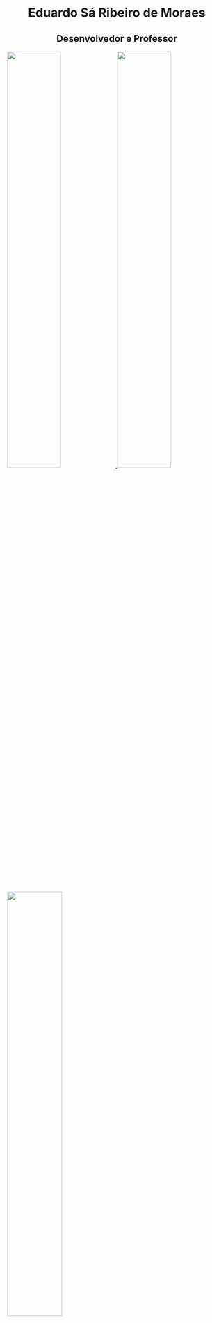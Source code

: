 <!--

### Hi there 👋
**GravetoGeek/GravetoGeek** is a ✨ _special_ ✨ repository because its `README.md` (this file) appears on your GitHub profile.

Here are some ideas to get you started:

- 🔭 I’m currently working on ...
- 🌱 I’m currently learning ...
- 👯 I’m looking to collaborate on ...
- 🤔 I’m looking for help with ...
- 💬 Ask me about ...
- 📫 How to reach me: ...
- 😄 Pronouns: ...
- ⚡ Fun fact: ...
-->

<h1 align="center">Eduardo Sá Ribeiro de Moraes</h1>
<h2 align="center">Desenvolvedor e Professor</h2>


  <a href="https://github.com/gravetogeek" target="_blank">
  <img width="49.5%" src="https://github-readme-stats.vercel.app/api?username=GravetoGeek&show_icons=true&theme=dark&include_all_commits=true&count_private=true"/>

  <img width="49.5%" src="https://github-readme-streak-stats.herokuapp.com/?user=GravetoGeek&theme=dark">
</a>
  <img align="center" width="50%" src="https://github-readme-stats.vercel.app/api/top-langs/?username=GravetoGeek&layout=compact&langs_count=20&theme=dark"/>
<br><br><br><br>

<div style="display:flex; justify-content: space-between;">
<div style="width: 30%; height: 200px;">
<h2>Linguagens</h2>
<img width="32px" height="32px" src='https://cdn.jsdelivr.net/gh/devicons/devicon/icons/c/c-original.svg'>
<img width="32px" height="32px" src='https://cdn.jsdelivr.net/gh/devicons/devicon/icons/javascript/javascript-original.svg'>
<img width="32px" height="32px" src='https://cdn.jsdelivr.net/gh/devicons/devicon/icons/python/python-original.svg'>
<img width="32px" height="32px" src='https://cdn.jsdelivr.net/gh/devicons/devicon/icons/lua/lua-original.svg'>
<br>
<img width="32px" height="32px" src='https://cdn.jsdelivr.net/gh/devicons/devicon/icons/html5/html5-original.svg'>
<img width="32px" height="32px" src='https://cdn.jsdelivr.net/gh/devicons/devicon/icons/css3/css3-original.svg'>
</div>

<div style="width: 60%; height: 200px;">
<h2>Ferramentas</h2>
<h3>Backend</h3>
<img width="32px" height="32px" src='https://cdn.jsdelivr.net/gh/devicons/devicon/icons/docker/docker-original.svg'>
<img width="32px" height="32px" src='https://cdn.jsdelivr.net/gh/devicons/devicon/icons/express/express-original.svg'>
<img width="32px" height="32px" src='https://cdn.jsdelivr.net/gh/devicons/devicon/icons/git/git-original.svg'>
<img width="32px" height="32px" src='https://cdn.jsdelivr.net/gh/devicons/devicon/icons/heroku/heroku-original.svg'>
<img width="32px" height="32px" src='https://cdn.jsdelivr.net/gh/devicons/devicon/icons/jquery/jquery-original.svg'>
<img width="32px" height="32px" src='https://cdn.jsdelivr.net/gh/devicons/devicon/icons/linux/linux-original.svg'>
<img width="32px" height="32px" src='https://cdn.jsdelivr.net/gh/devicons/devicon/icons/mysql/mysql-original.svg'>
<img width="32px" height="32px" src='https://cdn.jsdelivr.net/gh/devicons/devicon/icons/nodejs/nodejs-original.svg'>
<img width="32px" height="32px" src='https://cdn.jsdelivr.net/gh/devicons/devicon/icons/vscode/vscode-original.svg'>
<h3>Frontend</h3>
<img width="32px" height="32px" src='https://cdn.jsdelivr.net/gh/devicons/devicon/icons/django/django-original.svg'>
<img width="32px" height="32px" src='https://cdn.jsdelivr.net/gh/devicons/devicon/icons/vuejs/vuejs-original.svg'>
<img width="32px" height="32px" src='https://cdn.jsdelivr.net/gh/devicons/devicon/icons/bootstrap/bootstrap-original.svg'>
</div>

<div style="width: 10%; height: 200px;">
<h3>IOT</h3>
<img width="32px" height="32px" src='https://cdn.jsdelivr.net/gh/devicons/devicon/icons/arduino/arduino-original.svg'>
</div>


</div>








  
